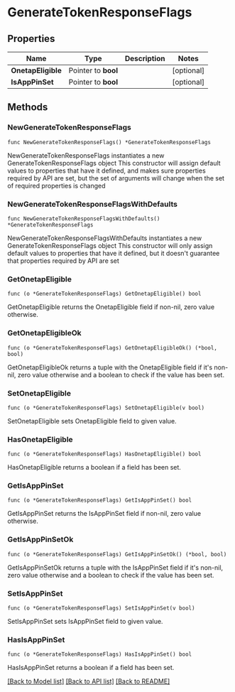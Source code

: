# GenerateTokenResponseFlags

## Properties

Name | Type | Description | Notes
------------ | ------------- | ------------- | -------------
**OnetapEligible** | Pointer to **bool** |  | [optional] 
**IsAppPinSet** | Pointer to **bool** |  | [optional] 

## Methods

### NewGenerateTokenResponseFlags

`func NewGenerateTokenResponseFlags() *GenerateTokenResponseFlags`

NewGenerateTokenResponseFlags instantiates a new GenerateTokenResponseFlags object
This constructor will assign default values to properties that have it defined,
and makes sure properties required by API are set, but the set of arguments
will change when the set of required properties is changed

### NewGenerateTokenResponseFlagsWithDefaults

`func NewGenerateTokenResponseFlagsWithDefaults() *GenerateTokenResponseFlags`

NewGenerateTokenResponseFlagsWithDefaults instantiates a new GenerateTokenResponseFlags object
This constructor will only assign default values to properties that have it defined,
but it doesn't guarantee that properties required by API are set

### GetOnetapEligible

`func (o *GenerateTokenResponseFlags) GetOnetapEligible() bool`

GetOnetapEligible returns the OnetapEligible field if non-nil, zero value otherwise.

### GetOnetapEligibleOk

`func (o *GenerateTokenResponseFlags) GetOnetapEligibleOk() (*bool, bool)`

GetOnetapEligibleOk returns a tuple with the OnetapEligible field if it's non-nil, zero value otherwise
and a boolean to check if the value has been set.

### SetOnetapEligible

`func (o *GenerateTokenResponseFlags) SetOnetapEligible(v bool)`

SetOnetapEligible sets OnetapEligible field to given value.

### HasOnetapEligible

`func (o *GenerateTokenResponseFlags) HasOnetapEligible() bool`

HasOnetapEligible returns a boolean if a field has been set.

### GetIsAppPinSet

`func (o *GenerateTokenResponseFlags) GetIsAppPinSet() bool`

GetIsAppPinSet returns the IsAppPinSet field if non-nil, zero value otherwise.

### GetIsAppPinSetOk

`func (o *GenerateTokenResponseFlags) GetIsAppPinSetOk() (*bool, bool)`

GetIsAppPinSetOk returns a tuple with the IsAppPinSet field if it's non-nil, zero value otherwise
and a boolean to check if the value has been set.

### SetIsAppPinSet

`func (o *GenerateTokenResponseFlags) SetIsAppPinSet(v bool)`

SetIsAppPinSet sets IsAppPinSet field to given value.

### HasIsAppPinSet

`func (o *GenerateTokenResponseFlags) HasIsAppPinSet() bool`

HasIsAppPinSet returns a boolean if a field has been set.


[[Back to Model list]](../README.md#documentation-for-models) [[Back to API list]](../README.md#documentation-for-api-endpoints) [[Back to README]](../README.md)


